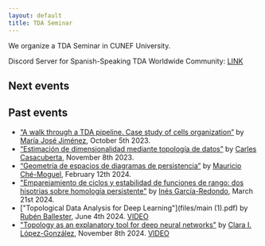 ```yaml
---
layout: default
title: TDA Seminar
---
```


We organize a TDA Seminar in CUNEF University. 

Discord Server for Spanish-Speaking TDA Worldwide Community: [LINK](https://discord.gg/4TpkYUTS7f)

## Next events


## Past events
* [“A walk through a TDA pipeline. Case study of cells organization”](files/mj_jimenezUAM.pdf) by [María José Jiménez](https://personal.us.es/majiro/), October 5th 2023.
* [“Estimación de dimensionalidad mediante topología de datos”](files/Seminario_UAM_8nov2023.pdf) by [Carles Casacuberta](https://www.ub.edu/topologia/casacuberta/), November 8th 2023.
* [“Geometría de espacios de diagramas de persistencia”](files/Geometria_de_espacios_de_diagramas_de_persistencia.pdf) by [Mauricio Ché-Moguel](https://sites.google.com/view/mauriciochemoguel/), February 12th 2024.
* ["Emparejamiento de ciclos y estabilidad de funciones de rango: dos hisotrias sobre homología persistente"](files/presentation_ines_garcia_uam.pdf) by [Inés García-Redondo](https://sites.google.com/view/ines-garcia-redondo/home), March 21st 2024.
* ["Topological Data Analysis for Deep Learning"](files/main (1).pdf) by [Rubén Ballester](http://rubenbb.com/), June 4th 2024. [VIDEO](https://www.youtube.com/watch?v=wEWgs3y_8os&ab_channel=Matem%C3%A1ticasUAM)
* ["Topology as an explanatory tool for deep neural networks"](files/seminarioTDA_clara.pdf) by [Clara I. López-González](https://scholar.google.es/citations?user=aJJF14IAAAAJ&hl=es), November 8th 2024. [VIDEO](https://youtu.be/nqwnA7UcQBw) 
